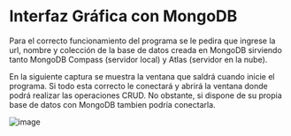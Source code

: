 # Interfaz Gráfica con MongoDB
Para el correcto funcionamiento del programa se le pedira que ingrese la url, nombre y colección de la base de datos creada en MongoDB sirviendo tanto MongoDB Compass (servidor local) y Atlas (servidor en la nube).

En la siguiente captura se muestra la ventana que saldrá cuando inicie el programa. Si todo esta correcto le conectará y abrirá la ventana donde podrá realizar las operaciones CRUD. No obstante, si dispone de su propia base de datos con MongoDB tambien podría conectarla.

![image](https://github.com/user-attachments/assets/1b8e4748-e4a5-4535-b35b-549c08d3c1ba)
